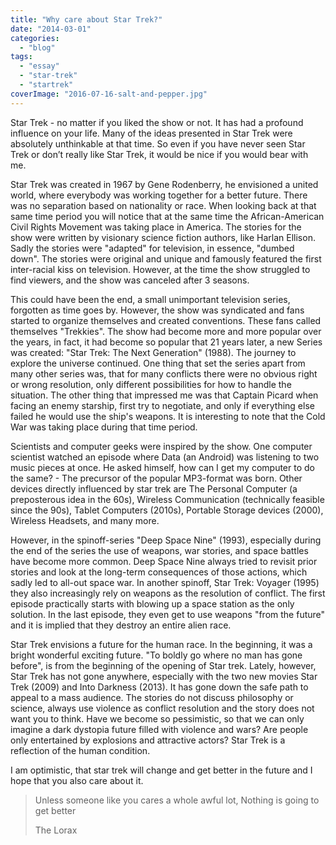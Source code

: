 ```yaml
---
title: "Why care about Star Trek?"
date: "2014-03-01"
categories: 
  - "blog"
tags: 
  - "essay"
  - "star-trek"
  - "startrek"
coverImage: "2016-07-16-salt-and-pepper.jpg"
---
```


Star Trek - no matter if you liked the show or not. It has had a profound influence on your life. Many of the ideas presented in Star Trek were absolutely unthinkable at that time. So even if you have never seen Star Trek or don’t really like Star Trek, it would be nice if you would bear with me.

  
Star Trek was created in 1967 by Gene Rodenberry, he envisioned a united world, where everybody was working together for a better future. There was no separation based on nationality or race. When looking back at that same time period you will notice that at the same time the African-American Civil Rights Movement was taking place in America. The stories for the show were written by visionary science fiction authors, like Harlan Ellison. Sadly the stories were "adapted" for television, in essence, "dumbed down". The stories were original and unique and famously featured the first inter-racial kiss on television. However, at the time the show struggled to find viewers, and the show was canceled after 3 seasons.

  
This could have been the end, a small unimportant television series, forgotten as time goes by. However, the show was syndicated and fans started to organize themselves and created conventions. These fans called themselves "Trekkies". The show had become more and more popular over the years, in fact, it had become so popular that 21 years later, a new Series was created: "Star Trek: The Next Generation" (1988). The journey to explore the universe continued. One thing that set the series apart from many other series was, that for many conflicts there were no obvious right or wrong resolution, only different possibilities for how to handle the situation. The other thing that impressed me was that Captain Picard when facing an enemy starship, first try to negotiate, and only if everything else failed he would use the ship's weapons. It is interesting to note that the Cold War was taking place during that time period.

  
Scientists and computer geeks were inspired by the show. One computer scientist watched an episode where Data (an Android) was listening to two music pieces at once. He asked himself, how can I get my computer to do the same? - The precursor of the popular MP3-format was born. Other devices directly influenced by star trek are The Personal Computer (a preposterous idea in the 60s), Wireless Communication (technically feasible since the 90s), Tablet Computers (2010s), Portable Storage devices (2000), Wireless Headsets, and many more.

  
However, in the spinoff-series "Deep Space Nine" (1993), especially during the end of the series the use of weapons, war stories, and space battles have become more common. Deep Space Nine always tried to revisit prior stories and look at the long-term consequences of those actions, which sadly led to all-out space war. In another spinoff, Star Trek: Voyager (1995) they also increasingly rely on weapons as the resolution of conflict. The first episode practically starts with blowing up a space station as the only solution. In the last episode, they even get to use weapons "from the future" and it is implied that they destroy an entire alien race.

  
Star Trek envisions a future for the human race. In the beginning, it was a bright wonderful exciting future. "To boldly go where no man has gone before", is from the beginning of the opening of Star trek. Lately, however, Star Trek has not gone anywhere, especially with the two new movies Star Trek (2009) and Into Darkness (2013). It has gone down the safe path to appeal to a mass audience. The stories do not discuss philosophy or science, always use violence as conflict resolution and the story does not want you to think. Have we become so pessimistic, so that we can only imagine a dark dystopia future filled with violence and wars? Are people only entertained by explosions and attractive actors? Star Trek is a reflection of the human condition.

  
I am optimistic, that star trek will change and get better in the future and I hope that you also care about it.

> Unless someone like you cares a whole awful lot, Nothing is going to get better
> 
> The Lorax
